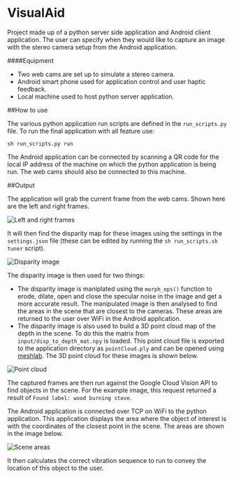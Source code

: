 # VisualAid

Project made up of a python server side application and Android client application. The user can specify when they would like to capture an image with the stereo camera setup from the Android application.

####Equipment

- Two web cams are set up to simulate a stereo camera.
- Android smart phone used for application control and user haptic feedback.
- Local machine used to host python server application.

##How to use

The various python application run scripts are defined in the `run_scripts.py` file. To run the final application with all feature use:
```
sh run_scripts.py run
```
The Android application can be connected by scanning a QR code for the local IP address of the machine on which the python application is being run. The web cams should also be connected to this machine.

##Output

The application will grab the current frame from the web cams. Shown here are the left and right frames.

![Left and right frames](http://i.imgur.com/pCFwWYd.png)

It will then find the disparity map for these images using the settings in the `settings.json` file (these can be edited by running the `sh run_scripts.sh tuner` script).

![Disparity image](http://i.imgur.com/Qh8lIo7.jpg)

The disparity image is then used for two things:
- The disparity image is maniplated using the `morph_ops()` function to erode, dilate, open and close the specular noise in the image and get a more accurate result. The manipulated image is then analysed to find the areas in the scene that are closest to the cameras. These areas are returned to the user over WiFi in the Android application.
- The disparity image is also used to build a 3D point cloud map of the depth in the scene. To do this the matrix from `input/disp_to_depth_mat.npy` is loaded. This point cloud file is exported to the application directory as `pointCloud.ply` and can be opened using [meshlab](http://meshlab.sourceforge.net/). The 3D point cloud for these images is shown below.

![Point cloud](http://i.imgur.com/vo7at67.png)

The captured frames are then run against the Google Cloud Vision API to find objects in the scene. For the example image, this request returned a result of `Found label: wood burning stove`.

The Android application is connected over TCP on WiFi to the python application. This application displays the area where the object of interest is with the coordinates of the closest point in the scene. The areas are shown in the image below.

![Scene areas](http://i.imgur.com/6JxiP0P.png)

It then calculates the correct vibration sequence to run to convey the location of this object to the user.
